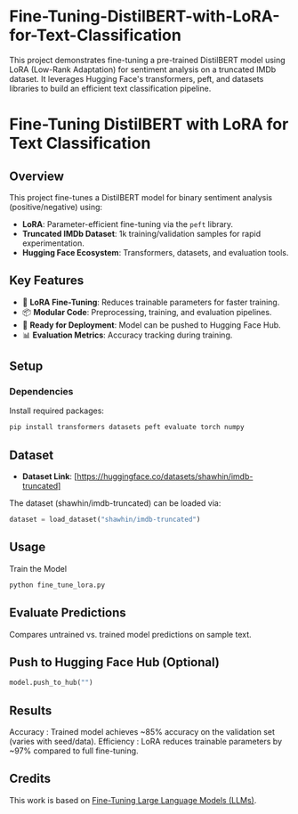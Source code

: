 # Fine-Tuning-DistilBERT-with-LoRA-for-Text-Classification
This project demonstrates fine-tuning a pre-trained DistilBERT model using LoRA (Low-Rank Adaptation) for sentiment analysis on a truncated IMDb dataset. It leverages Hugging Face's transformers, peft, and datasets libraries to build an efficient text classification pipeline.


# Fine-Tuning DistilBERT with LoRA for Text Classification  

## Overview  
This project fine-tunes a DistilBERT model for binary sentiment analysis (positive/negative) using:  
- **LoRA**: Parameter-efficient fine-tuning via the `peft` library.  
- **Truncated IMDb Dataset**: 1k training/validation samples for rapid experimentation.  
- **Hugging Face Ecosystem**: Transformers, datasets, and evaluation tools.  

## Key Features  
- 🧠 **LoRA Fine-Tuning**: Reduces trainable parameters for faster training.  
- 📦 **Modular Code**: Preprocessing, training, and evaluation pipelines.  
- 🚀 **Ready for Deployment**: Model can be pushed to Hugging Face Hub.  
- 📊 **Evaluation Metrics**: Accuracy tracking during training.  

## Setup  
### Dependencies  
Install required packages:  
```bash  
pip install transformers datasets peft evaluate torch numpy
````

## Dataset
* **Dataset Link**: [https://huggingface.co/datasets/shawhin/imdb-truncated]
  
The dataset (shawhin/imdb-truncated) can be loaded via:
```python
dataset = load_dataset("shawhin/imdb-truncated")  
````

## Usage
Train the Model 
```bash
python fine_tune_lora.py 
````

## Evaluate Predictions
Compares untrained vs. trained model predictions on sample text.

## Push to Hugging Face Hub (Optional) 
```python
model.push_to_hub("")  
````

## Results
Accuracy : Trained model achieves ~85% accuracy on the validation set (varies with seed/data).
Efficiency : LoRA reduces trainable parameters by ~97% compared to full fine-tuning.

## Credits
This work is based on [Fine-Tuning Large Language Models (LLMs)](https://medium.com/towards-data-science/fine-tuning-large-language-models-llms-23473d763b91 ).




